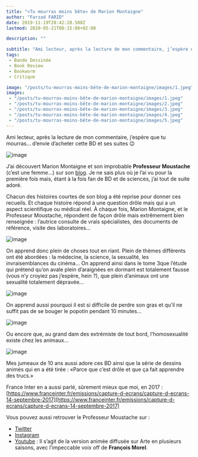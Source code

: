 ```yaml
---
title: "«Tu mourras moins bête» de Marion Montaigne"
author: "Farzad FARID"
date: 2019-11-19T20:42:20.508Z
lastmod: 2020-05-21T00:15:08+02:00

description: ""

subtitle: "Ami lecteur, après la lecture de mon commentaire, j’espère que tu mourras… d’envie d’acheter cette BD et ses suites 😉"
tags:
 - Bande Dessinée
 - Book Review
 - Bookworm
 - Critique

image: "/posts/tu-mourras-moins-bête-de-marion-montaigne/images/1.jpeg" 
images:
 - "/posts/tu-mourras-moins-bête-de-marion-montaigne/images/1.jpeg"
 - "/posts/tu-mourras-moins-bête-de-marion-montaigne/images/2.jpeg"
 - "/posts/tu-mourras-moins-bête-de-marion-montaigne/images/3.jpeg"
 - "/posts/tu-mourras-moins-bête-de-marion-montaigne/images/4.jpeg"
 - "/posts/tu-mourras-moins-bête-de-marion-montaigne/images/5.jpeg"
---
```


Ami lecteur, après la lecture de mon commentaire, j’espère que tu mourras… d’envie d’acheter cette BD et ses suites 😉




![image](/posts/tu-mourras-moins-bête-de-marion-montaigne/images/1.jpeg#layoutTextWidth)



J’ai découvert Marion Montaigne et son improbable **Professeur Moustache** (c’est une femme…) sur son [blog](http://tumourrasmoinsbete.blogspot.com/). Je ne sais plus où je l’ai vu pour la première fois mais, étant à la fois fan de BD et de sciences, j’ai tout de suite adoré.

Chacun des histoires courtes de son blog a été reprise pour donner ces recueils. Et chaque histoire répond à une question drôle mais qui a un aspect scientifique ou médical réel. À chaque fois, Marion Montaigne, et le Professeur Moustache, répondent de façon drôle mais extrêmement bien renseignée : l’autrice consulte de vrais spécialistes, des documents de référence, visite des laboratoires…




![image](/posts/tu-mourras-moins-bête-de-marion-montaigne/images/2.jpeg#layoutTextWidth)



On apprend donc plein de choses tout en riant. Plein de thèmes différents ont été abordées : la médecine, la science, la sexualité, les invraisemblances du cinéma… On apprend ainsi dans le tome 3que l’étude qui prétend qu’on avale plein d’araignées en dormant est totalement fausse (vous n’y croyiez pas j’espère, hein ?), que plein d’animaux ont une sexualité totalement dépravée…




![image](/posts/tu-mourras-moins-bête-de-marion-montaigne/images/3.jpeg#layoutTextWidth)



On apprend aussi pourquoi il est si difficile de perdre son gras et qu’il ne suffit pas de se bouger le popotin pendant 10 minutes…




![image](/posts/tu-mourras-moins-bête-de-marion-montaigne/images/4.jpeg#layoutTextWidth)



Ou encore que, au grand dam des extrémiste de tout bord, l’homosexualité existe chez les animaux…



![image](/posts/tu-mourras-moins-bête-de-marion-montaigne/images/5.jpeg#layoutOutsetCenter)

Mes jumeaux de 10 ans aussi adore ces BD ainsi que la série de dessins animés qui en a été tirée : «Parce que c’est drôle et que ça fait apprendre des trucs.»

France Inter en a aussi parlé, sûrement mieux que moi, en 2017 : [https://www.franceinter.fr/emissions/capture-d-ecrans/capture-d-ecrans-14-septembre-2017](https://www.franceinter.fr/emissions/capture-d-ecrans/capture-d-ecrans-14-septembre-2017)

Vous pouvez aussi retrouver le Professeur Moustache sur :

*   [Twitter](https://twitter.com/prof_moustache?lang=fr)
*   [Instagram](https://www.instagram.com/professeurmoustache/?hl=fr)
*   [Youtube](https://www.youtube.com/channel/UCKtG_lXZk4pRJkapfK0eprA) : Il s’agit de la version animée diffusée sur Arte en plusieurs saisons, avec l’impeccable voix off de **François Morel**.
